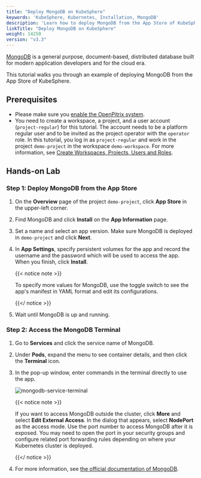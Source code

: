 ```yaml
---
title: "Deploy MongoDB on KubeSphere"
keywords: 'KubeSphere, Kubernetes, Installation, MongoDB'
description: 'Learn how to deploy MongoDB from the App Store of KubeSphere and access its service.'
linkTitle: "Deploy MongoDB on KubeSphere"
weight: 14250
version: "v3.3"
---
```


[MongoDB](https://www.mongodb.com/) is a general purpose, document-based, distributed database built for modern application developers and for the cloud era.

This tutorial walks you through an example of deploying MongoDB from the App Store of KubeSphere.

## Prerequisites

- Please make sure you [enable the OpenPitrix system](../../../pluggable-components/app-store/).
- You need to create a workspace, a project, and a user account (`project-regular`) for this tutorial. The account needs to be a platform regular user and to be invited as the project operator with the `operator` role. In this tutorial, you log in as `project-regular` and work in the project `demo-project` in the workspace `demo-workspace`. For more information, see [Create Workspaces, Projects, Users and Roles](../../../quick-start/create-workspace-and-project/).

## Hands-on Lab

### Step 1: Deploy MongoDB from the App Store

1. On the **Overview** page of the project `demo-project`, click **App Store** in the upper-left corner.

2. Find MongoDB and click **Install** on the **App Information** page.

3. Set a name and select an app version. Make sure MongoDB is deployed in `demo-project` and click **Next**.

4. In **App Settings**, specify persistent volumes for the app and record the username and the password which will be used to access the app. When you finish, click **Install**.

   {{< notice note >}}

   To specify more values for MongoDB, use the toggle switch to see the app's manifest in YAML format and edit its configurations.

   {{</ notice >}}

5. Wait until MongoDB is up and running.

### Step 2: Access the MongoDB Terminal

1. Go to **Services** and click the service name of MongoDB.

2. Under **Pods**, expand the menu to see container details, and then click the **Terminal** icon.

3. In the pop-up window, enter commands in the terminal directly to use the app.

   ![mongodb-service-terminal](/images/docs/v3.x/appstore/built-in-apps/mongodb-app/mongodb-service-terminal.jpg)

   {{< notice note >}}

   If you want to access MongoDB outside the cluster, click **More** and select **Edit External Access**. In the dialog that appears, select **NodePort** as the access mode. Use the port number to access MongoDB after it is exposed. You may need to open the port in your security groups and configure related port forwarding rules depending on where your Kubernetes cluster is deployed.

   {{</ notice >}} 

4. For more information, see [the official documentation of MongoDB](https://docs.mongodb.com/manual/).
